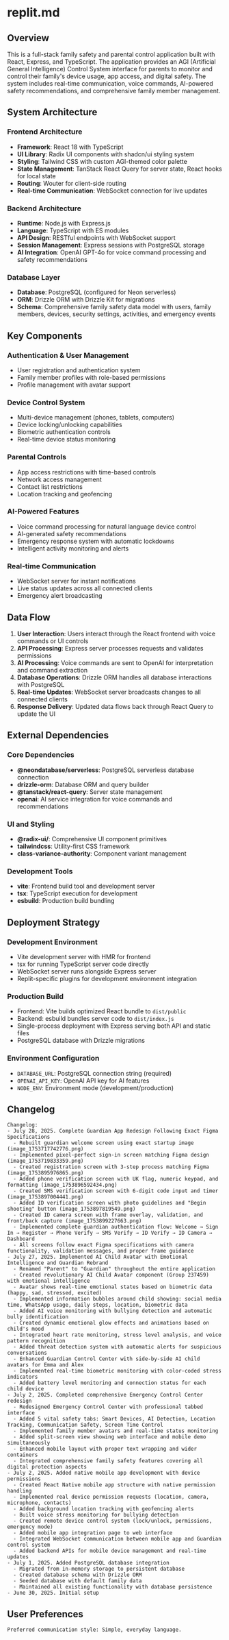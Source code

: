 # replit.md

## Overview

This is a full-stack family safety and parental control application built with React, Express, and TypeScript. The application provides an AGI (Artificial General Intelligence) Control System interface for parents to monitor and control their family's device usage, app access, and digital safety. The system includes real-time communication, voice commands, AI-powered safety recommendations, and comprehensive family member management.

## System Architecture

### Frontend Architecture
- **Framework**: React 18 with TypeScript
- **UI Library**: Radix UI components with shadcn/ui styling system
- **Styling**: Tailwind CSS with custom AGI-themed color palette
- **State Management**: TanStack React Query for server state, React hooks for local state
- **Routing**: Wouter for client-side routing
- **Real-time Communication**: WebSocket connection for live updates

### Backend Architecture
- **Runtime**: Node.js with Express.js
- **Language**: TypeScript with ES modules
- **API Design**: RESTful endpoints with WebSocket support
- **Session Management**: Express sessions with PostgreSQL storage
- **AI Integration**: OpenAI GPT-4o for voice command processing and safety recommendations

### Database Layer
- **Database**: PostgreSQL (configured for Neon serverless)
- **ORM**: Drizzle ORM with Drizzle Kit for migrations
- **Schema**: Comprehensive family safety data model with users, family members, devices, security settings, activities, and emergency events

## Key Components

### Authentication & User Management
- User registration and authentication system
- Family member profiles with role-based permissions
- Profile management with avatar support

### Device Control System
- Multi-device management (phones, tablets, computers)
- Device locking/unlocking capabilities
- Biometric authentication controls
- Real-time device status monitoring

### Parental Controls
- App access restrictions with time-based controls
- Network access management
- Contact list restrictions
- Location tracking and geofencing

### AI-Powered Features
- Voice command processing for natural language device control
- AI-generated safety recommendations
- Emergency response system with automatic lockdowns
- Intelligent activity monitoring and alerts

### Real-time Communication
- WebSocket server for instant notifications
- Live status updates across all connected clients
- Emergency alert broadcasting

## Data Flow

1. **User Interaction**: Users interact through the React frontend with voice commands or UI controls
2. **API Processing**: Express server processes requests and validates permissions
3. **AI Processing**: Voice commands are sent to OpenAI for interpretation and command extraction
4. **Database Operations**: Drizzle ORM handles all database interactions with PostgreSQL
5. **Real-time Updates**: WebSocket server broadcasts changes to all connected clients
6. **Response Delivery**: Updated data flows back through React Query to update the UI

## External Dependencies

### Core Dependencies
- **@neondatabase/serverless**: PostgreSQL serverless database connection
- **drizzle-orm**: Database ORM and query builder
- **@tanstack/react-query**: Server state management
- **openai**: AI service integration for voice commands and recommendations

### UI and Styling
- **@radix-ui/**: Comprehensive UI component primitives
- **tailwindcss**: Utility-first CSS framework
- **class-variance-authority**: Component variant management

### Development Tools
- **vite**: Frontend build tool and development server
- **tsx**: TypeScript execution for development
- **esbuild**: Production build bundling

## Deployment Strategy

### Development Environment
- Vite development server with HMR for frontend
- tsx for running TypeScript server code directly
- WebSocket server runs alongside Express server
- Replit-specific plugins for development environment integration

### Production Build
- Frontend: Vite builds optimized React bundle to `dist/public`
- Backend: esbuild bundles server code to `dist/index.js`
- Single-process deployment with Express serving both API and static files
- PostgreSQL database with Drizzle migrations

### Environment Configuration
- `DATABASE_URL`: PostgreSQL connection string (required)
- `OPENAI_API_KEY`: OpenAI API key for AI features
- `NODE_ENV`: Environment mode (development/production)

## Changelog

```
Changelog:
- July 28, 2025. Complete Guardian App Redesign Following Exact Figma Specifications
  - Rebuilt guardian welcome screen using exact startup image (image_1753717742776.png)
  - Implemented pixel-perfect sign-in screen matching Figma design (image_1753719833359.png)
  - Created registration screen with 3-step process matching Figma (image_1753895976865.png)
  - Added phone verification screen with UK flag, numeric keypad, and formatting (image_1753896592434.png)
  - Created SMS verification screen with 6-digit code input and timer (image_1753897004441.png)
  - Added ID verification screen with photo guidelines and "Begin shooting" button (image_1753897819549.png)
  - Created ID camera screen with frame overlay, validation, and front/back capture (image_1753899227663.png)
  - Implemented complete guardian authentication flow: Welcome → Sign In → Register → Phone Verify → SMS Verify → ID Verify → ID Camera → Dashboard
  - All screens follow exact Figma specifications with camera functionality, validation messages, and proper frame guidance
- July 27, 2025. Implemented AI Child Avatar with Emotional Intelligence and Guardian Rebrand
  - Renamed "Parent" to "Guardian" throughout the entire application
  - Created revolutionary AI Child Avatar component (Group 237459) with emotional intelligence
  - Avatar shows real-time emotional states based on biometric data (happy, sad, stressed, excited)
  - Implemented information bubbles around child showing: social media time, WhatsApp usage, daily steps, location, biometric data
  - Added AI voice monitoring with bullying detection and automatic bully identification
  - Created dynamic emotional glow effects and animations based on child's mood
  - Integrated heart rate monitoring, stress level analysis, and voice pattern recognition
  - Added threat detection system with automatic alerts for suspicious conversations
  - Enhanced Guardian Control Center with side-by-side AI child avatars for Emma and Alex
  - Implemented real-time biometric monitoring with color-coded stress indicators
  - Added battery level monitoring and connection status for each child device
- July 2, 2025. Completed comprehensive Emergency Control Center redesign
  - Redesigned Emergency Control Center with professional tabbed interface
  - Added 5 vital safety tabs: Smart Devices, AI Detection, Location Tracking, Communication Safety, Screen Time Control
  - Implemented family member avatars and real-time status monitoring
  - Added split-screen view showing web interface and mobile demo simultaneously
  - Enhanced mobile layout with proper text wrapping and wider containers
  - Integrated comprehensive family safety features covering all digital protection aspects
- July 2, 2025. Added native mobile app development with device permissions
  - Created React Native mobile app structure with native permission handling
  - Implemented real device permission requests (location, camera, microphone, contacts)
  - Added background location tracking with geofencing alerts
  - Built voice stress monitoring for bullying detection
  - Created remote device control system (lock/unlock, permissions, emergency mode)
  - Added mobile app integration page to web interface
  - Integrated WebSocket communication between mobile app and Guardian control system
  - Added backend APIs for mobile device management and real-time updates
- July 1, 2025. Added PostgreSQL database integration
  - Migrated from in-memory storage to persistent database
  - Created database schema with Drizzle ORM
  - Seeded database with default family data
  - Maintained all existing functionality with database persistence
- June 30, 2025. Initial setup
```

## User Preferences

```
Preferred communication style: Simple, everyday language.
```